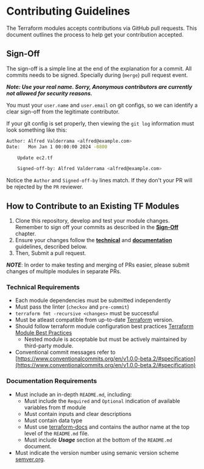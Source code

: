 # Contributing Guidelines

The Terraform modules accepts contributions via GitHub pull requests. This document outlines the process to help get your contribution accepted.

## Sign-Off

The sign-off is a simple line at the end of the explanation for a commit. All
commits needs to be signed. Specially during (`merge`) pull request event.

***Note: Use your real name. Sorry, Anonymous contributors are currently not allowed for security reasons.***


You must your `user.name` and `user.email` on git configs, so we can identify a clear sign-off from the legitimate contributor.

If your git config is set properly, then viewing the `git log` information must look something like this:


```bash
Author: Alfred Valderrama <alfred@example.com>
Date:   Mon Jan 1 00:00:00 2024 -0800

    Update ec2.tf

    Signed-off-by: Alfred Valderrama <alfred@example.com>
```

Notice the `Author` and `Signed-off-by` lines match. If they don't
your PR will be rejected by the `PR` reviewer.


## How to Contribute to an Existing TF Modules

1. Clone this repository, develop and test your module changes. Remember to sign off your commits as described in the **[Sign-Off](#sign-off)** chapter.
2. Ensure your changes follow the **[technical](#technical-requirements)** and **[documentation](#documentation-requirements)** guidelines, described below.
3. Then, Submit a pull request.

***NOTE***: In order to make testing and merging of PRs easier, please submit changes of multiple modules in separate PRs.


### Technical Requirements

* Each module dependencies must be submitted independently
* Must pass the linter (`checkov` and `pre-commit`)
* `terraform fmt -recursive <changes>` must be successful
* Must be atleast compatible from up-to-date [Terraform](https://developer.hashicorp.com/terraform/install?product_intent=terraform) version.
* Should follow terraform module configuration best practices [Terraform Module Best Practices](https://developer.hashicorp.com/terraform/tutorials/modules/module#module-best-practices)
  * Nested module is acceptable but must be actively maintained by third-party module.
* Conventional commit messages refer to [https://www.conventionalcommits.org/en/v1.0.0-beta.2/#specification](https://www.conventionalcommits.org/en/v1.0.0-beta.2/#specification)

### Documentation Requirements

* Must include an in-depth `README.md`, including:
    * Must include the `Required` and `Optional` indication of available variables from tf module
    * Must contain inputs and clear descriptions
    * Must contain data type
    * Must use [terraform-docs](https://github.com/terraform-docs/terraform-docs) and contains the author name at the top level of the `README.md` file.
    * Must include ***Usage*** section at the bottom of the `README.md` document.
* Must indicate the version number using semanic version scheme [semver.org](https://semver.org/).
